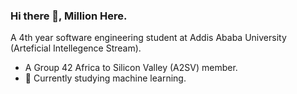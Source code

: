 ### Hi there 👋, Million Here.
A 4th year software engineering student at Addis Ababa University (Arteficial Intellegence Stream).
- A Group 42 Africa to Silicon Valley (A2SV) member.
- 🌱 Currently studying machine learning.

<!--
**million-t/million-t** is a ✨ _special_ ✨ repository because its `README.md` (this file) appears on your GitHub profile.

Here are some ideas to get you started:

- 🔭 I’m currently working on ...

- 👯 I’m looking to collaborate on ...
- 🤔 I’m looking for help with ...
- 💬 Ask me about ...
- 📫 How to reach me: ...
- 😄 Pronouns: ...
- ⚡ Fun fact: ...
-->
